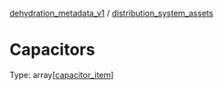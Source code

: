 



[dehydration_metadata_v1](dehydration_metadata_v1.md) / [distribution_system_assets](distribution_system_assets.md)
# Capacitors

Type: array[[capacitor_item](capacitor_item.md)]